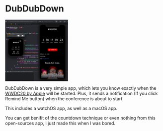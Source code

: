 # DubDubDown

<img src="Documentation/1.png" align="center" width="40%"></img>

DubDubDown is a very simple app, which lets you know exactly when the <a href="https://developer.apple.com/wwdc20/">WWDC20 by Apple<a/> will be started. Plus, it sends a notification (If you click Remind Me button) when the conference is about to start. 

This includes a watchOS app, as well as a macOS app. 

You can get benifit of the countdown technique or even nothing from this open-sources app, I just made this when I was bored.
